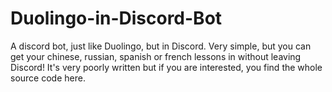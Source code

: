 # Duolingo-in-Discord-Bot
A discord bot, just like Duolingo, but in Discord. Very simple, but you can get your chinese, russian, spanish or french lessons in without leaving Discord! It's very poorly written but if you are interested, you find the whole source code here.
